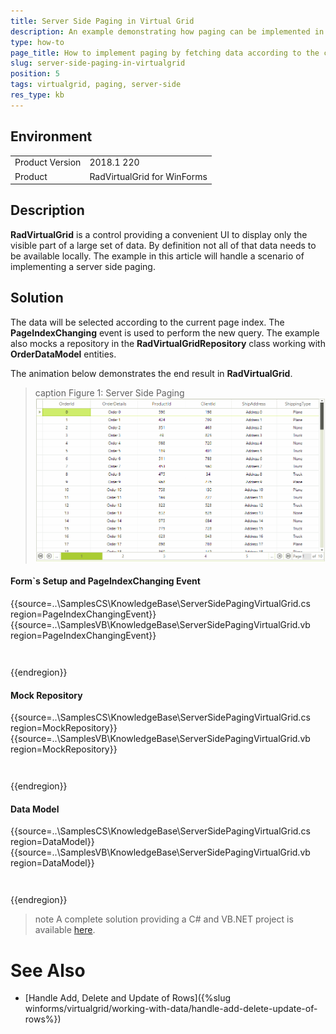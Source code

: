 ```yaml
---
title: Server Side Paging in Virtual Grid
description: An example demonstrating how paging can be implemented in RadVirtualGrid fetching the data from an IQueryable object
type: how-to
page_title: How to implement paging by fetching data according to the current page index
slug: server-side-paging-in-virtualgrid
position: 5
tags: virtualgrid, paging, server-side
res_type: kb
---
```



## Environment
<table>
	<tr>
		<td>Product Version</td>
		<td>2018.1 220</td>
	</tr>
	<tr>
		<td>Product</td>
		<td>RadVirtualGrid for WinForms</td>
	</tr>
</table>


## Description

**RadVirtualGrid** is a control providing a convenient UI to display only the visible part of a large set of data. By definition not all of that data needs to be available locally. The example in this article will handle a scenario of implementing a server side paging.

## Solution

The data will be selected according to the current page index. The **PageIndexChanging** event is used to perform the new query. The example also mocks a repository in the **RadVirtualGridRepository** class working with **OrderDataModel** entities. 

The animation below demonstrates the end result in **RadVirtualGrid**.

>caption Figure 1: Server Side Paging
![server-side-paging-in-virtualgrid 001](images/server-side-paging-in-virtualgrid001.gif)

#### Form`s Setup and PageIndexChanging Event

{{source=..\SamplesCS\KnowledgeBase\ServerSidePagingVirtualGrid.cs region=PageIndexChangingEvent}} 
{{source=..\SamplesVB\KnowledgeBase\ServerSidePagingVirtualGrid.vb region=PageIndexChangingEvent}}
````C#
````
````VB.NET
````



{{endregion}}

#### Mock Repository

{{source=..\SamplesCS\KnowledgeBase\ServerSidePagingVirtualGrid.cs region=MockRepository}} 
{{source=..\SamplesVB\KnowledgeBase\ServerSidePagingVirtualGrid.vb region=MockRepository}}
````C#
````
````VB.NET
````



{{endregion}}

#### Data Model

{{source=..\SamplesCS\KnowledgeBase\ServerSidePagingVirtualGrid.cs region=DataModel}}
{{source=..\SamplesVB\KnowledgeBase\ServerSidePagingVirtualGrid.vb region=DataModel}}
````C#
````
````VB.NET
````



{{endregion}} 

>note A complete solution providing a C# and VB.NET project is available [here](https://github.com/telerik/winforms-sdk/tree/master/VirtualGrid/ServerSidePaging).

# See Also
* [Handle Add, Delete and Update of Rows]({%slug winforms/virtualgrid/working-with-data/handle-add-delete-update-of-rows%})